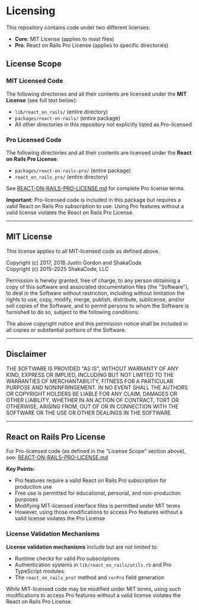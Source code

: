 # Licensing

This repository contains code under two different licenses:

- **Core**: MIT License (applies to most files)
- **Pro**: React on Rails Pro License (applies to specific directories)

## License Scope

### MIT Licensed Code

The following directories and all their contents are licensed under the **MIT License** (see full text below):

- `lib/react_on_rails/` (entire directory)
- `packages/react-on-rails/` (entire package)
- All other directories in this repository not explicitly listed as Pro-licensed

### Pro Licensed Code

The following directories and all their contents are licensed under the **React on Rails Pro License**:

- `packages/react-on-rails-pro/` (entire package)
- `react_on_rails_pro/` (entire directory)

See [REACT-ON-RAILS-PRO-LICENSE.md](./REACT-ON-RAILS-PRO-LICENSE.md) for complete Pro license terms.

**Important:** Pro-licensed code is included in this package but requires a valid React on Rails Pro subscription to use. Using Pro features without a valid license violates the React on Rails Pro License.

---

## MIT License

This license applies to all MIT-licensed code as defined above.

Copyright (c) 2017, 2018 Justin Gordon and ShakaCode  
Copyright (c) 2015–2025 ShakaCode, LLC

Permission is hereby granted, free of charge, to any person obtaining a copy
of this software and associated documentation files (the "Software"), to deal
in the Software without restriction, including without limitation the rights
to use, copy, modify, merge, publish, distribute, sublicense, and/or sell
copies of the Software, and to permit persons to whom the Software is
furnished to do so, subject to the following conditions:

The above copyright notice and this permission notice shall be included in
all copies or substantial portions of the Software.

---

## Disclaimer

THE SOFTWARE IS PROVIDED "AS IS", WITHOUT WARRANTY OF ANY KIND, EXPRESS OR
IMPLIED, INCLUDING BUT NOT LIMITED TO THE WARRANTIES OF MERCHANTABILITY,
FITNESS FOR A PARTICULAR PURPOSE AND NONINFRINGEMENT. IN NO EVENT SHALL THE
AUTHORS OR COPYRIGHT HOLDERS BE LIABLE FOR ANY CLAIM, DAMAGES OR OTHER
LIABILITY, WHETHER IN AN ACTION OF CONTRACT, TORT OR OTHERWISE, ARISING FROM,
OUT OF OR IN CONNECTION WITH THE SOFTWARE OR THE USE OR OTHER DEALINGS IN THE
SOFTWARE.

---

## React on Rails Pro License

For Pro-licensed code (as defined in the "License Scope" section above), see:
[REACT-ON-RAILS-PRO-LICENSE.md](./REACT-ON-RAILS-PRO-LICENSE.md)

**Key Points:**

- Pro features require a valid React on Rails Pro subscription for production use
- Free use is permitted for educational, personal, and non-production purposes
- Modifying MIT-licensed interface files is permitted under MIT terms
- However, using those modifications to access Pro features without a valid license violates the Pro License

### License Validation Mechanisms

**License validation mechanisms** include but are not limited to:

- Runtime checks for valid Pro subscriptions
- Authentication systems in `lib/react_on_rails/utils.rb` and Pro TypeScript modules
- The `react_on_rails_pro?` method and `rorPro` field generation

While MIT-licensed code may be modified under MIT terms, using such modifications to access Pro features without a valid license violates the React on Rails Pro License.

